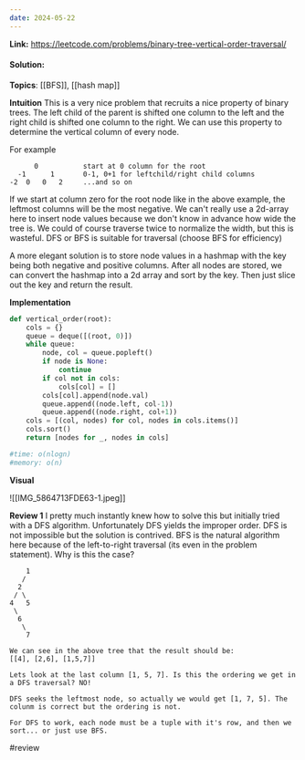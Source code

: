 ```yaml
---
date: 2024-05-22
---
```

**Link:** https://leetcode.com/problems/binary-tree-vertical-order-traversal/
#### Solution:

**Topics**: [[BFS]], [[hash map]]

**Intuition**
This is a very nice problem that recruits a nice property of binary trees. The left child of the parent is shifted one column to the left and the right child is shifted one column to the right. We can use this property to determine the vertical column of every node. 

For example
```
      0           start at 0 column for the root
  -1      1       0-1, 0+1 for leftchild/right child columns 
-2  0   0   2     ...and so on
```

If we start at column zero for the root node like in the above example, the leftmost columns will be the most negative. We can't really use a 2d-array here to insert node values because we don't know in advance how wide the tree is. We could of course traverse twice to normalize the width, but this is wasteful. DFS or BFS is suitable for traversal (choose BFS for efficiency)

A more elegant solution is to store node values in a hashmap with the key being both negative and positive columns. After all nodes are stored, we can convert the hashmap into a 2d array and sort by the key. Then just slice out the key and return the result.


**Implementation**
```python
def vertical_order(root):
	cols = {}
	queue = deque([(root, 0)])
	while queue:
		node, col = queue.popleft()
		if node is None:
			continue
		if col not in cols:
			cols[col] = []
		cols[col].append(node.val)
		queue.append((node.left, col-1))
		queue.append((node.right, col+1))
	cols = [(col, nodes) for col, nodes in cols.items()]
	cols.sort()
	return [nodes for _, nodes in cols]

#time: o(nlogn)
#memory: o(n)
```

**Visual** 

![[IMG_5864713FDE63-1.jpeg]]

**Review 1**
I pretty much instantly knew how to solve this but initially tried with a DFS algorithm. Unfortunately DFS yields the improper order. DFS is not impossible but the solution is contrived. BFS is the natural algorithm here because of the left-to-right traversal (its even in the problem statement). Why is this the case? 

```
    1
   /
  2  
 / \ 
4   5 
 \
  6
   \
    7

We can see in the above tree that the result should be:
[[4], [2,6], [1,5,7]]

Lets look at the last column [1, 5, 7]. Is this the ordering we get in a DFS traversal? NO! 

DFS seeks the leftmost node, so actually we would get [1, 7, 5]. The colunm is correct but the ordering is not. 

For DFS to work, each node must be a tuple with it's row, and then we sort... or just use BFS. 
```

#review 


